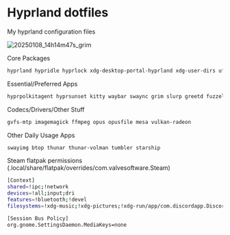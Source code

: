 # Hyprland dotfiles

My hyprland configuration files 

![20250108_14h14m47s_grim](https://github.com/user-attachments/assets/880eecf3-f995-4d19-ba48-3cfbcabccf7c)

Core Packages
```bash
hyprland hypridle hyprlock xdg-desktop-portal-hyprland xdg-user-dirs ufw fwupd sbctl nano
```

Essential/Preferred Apps
```bash
hyprpolkitagent hyprsunset kitty waybar swaync grim slurp greetd fuzzel swww ttf-dejavu ttf-dejavu-nerd cantarell-fonts
```

Codecs/Drivers/Other Stuff
```bash
gvfs-mtp imagemagick ffmpeg opus opusfile mesa vulkan-radeon
```

Other Daily Usage Apps
```bash
swayimg btop thunar thunar-volman tumbler starship
```

Steam flatpak permissions (.local/share/flatpak/overrides/com.valvesoftware.Steam)
```bash
[Context]
shared=!ipc;!network
devices=!all;input;dri
features=!bluetooth;!devel
filesystems=!xdg-music;!xdg-pictures;!xdg-run/app/com.discordapp.Discord

[Session Bus Policy]
org.gnome.SettingsDaemon.MediaKeys=none
```
